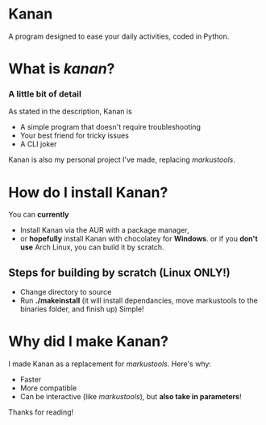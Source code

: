 # Kanan
A program designed to ease your daily activities, coded in Python.

# What is _kanan_?
### A little bit of detail
As stated in the description, Kanan is
- A simple program that doesn't require troubleshooting
- Your best friend for tricky issues
- A CLI joker

Kanan is also my personal project I've made, replacing _markustools_.

# How do I install Kanan?
You can **currently** 
- Install Kanan via the AUR with a package manager,
- or **hopefully** install Kanan with chocolatey for **Windows**.
or if you **don't use** Arch Linux, you can build it by scratch.

## Steps for building by scratch (Linux ONLY!)
- Change directory to source
- Run **./makeinstall** (it will install dependancies, move markustools to the binaries folder, and finish up) Simple!

# Why did I make Kanan?
I made Kanan as a replacement for _markustools_. Here's why: 
- Faster
- More compatible
- Can be interactive (like _markustools_), but **also take in parameters**!

Thanks for reading!

